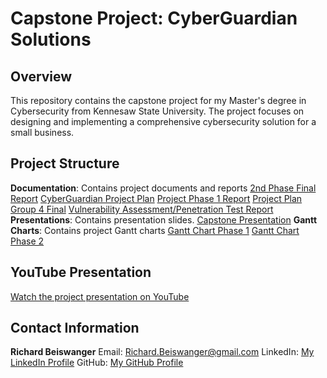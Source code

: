 # Capstone Project: CyberGuardian Solutions

## Overview
This repository contains the capstone project for my Master's degree in Cybersecurity from Kennesaw State University. The project focuses on designing and implementing a comprehensive cybersecurity solution for a small business.

## Project Structure
  **Documentation**: Contains project documents and reports
    [2nd Phase Final Report](Documentation/2nd_Phase_final_version.pdf)
    [CyberGuardian Project Plan](Documentation/CyberGuardian_Project_Plan.docx)
    [Project Phase 1 Report](Documentation/CyberGuardian_Solutions_-_Phase_1_Project_Report.docx)
    [Project Plan Group 4 Final](Documentation/Project_Plan_Group_4_Final.docx)
    [Vulnerability Assessment/Penetration Test Report](Documentation/VA-PT_Report.docx)
  **Presentations**: Contains presentation slides.
    [Capstone Presentation](Presentations/CYBR_7910_Capstone_Presentation.pptx)
  **Gantt Charts**: Contains project Gantt charts
    [Gantt Chart Phase 1](GantCharts/GanttChartPhase1.xlsx)
    [Gantt Chart Phase 2](GantCharts/GanttChartPhase2.xlsx)

## YouTube Presentation
[Watch the project presentation on YouTube](https://www.youtube.com/watch?v=upkIcabdPdo)

## Contact Information
  **Richard Beiswanger**
  Email: Richard.Beiswanger@gmail.com
  LinkedIn: [My LinkedIn Profile](https://www.linkedin.com/in/RichardBeiswanger/)
  GitHub: [My GitHub Profile](http://github.com/RickCyberHub)
